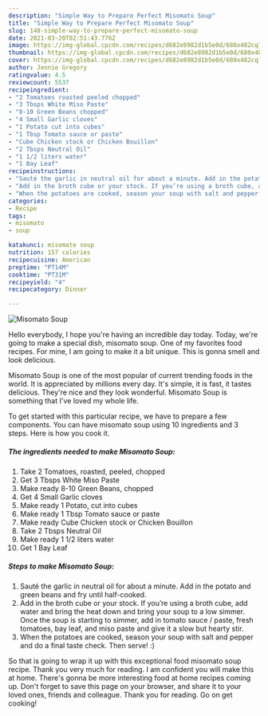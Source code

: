 ```yaml
---
description: "Simple Way to Prepare Perfect Misomato Soup"
title: "Simple Way to Prepare Perfect Misomato Soup"
slug: 148-simple-way-to-prepare-perfect-misomato-soup
date: 2021-03-20T02:51:43.776Z
image: https://img-global.cpcdn.com/recipes/d682e8982d1b5e0d/680x482cq70/misomato-soup-recipe-main-photo.jpg
thumbnail: https://img-global.cpcdn.com/recipes/d682e8982d1b5e0d/680x482cq70/misomato-soup-recipe-main-photo.jpg
cover: https://img-global.cpcdn.com/recipes/d682e8982d1b5e0d/680x482cq70/misomato-soup-recipe-main-photo.jpg
author: Jennie Gregory
ratingvalue: 4.5
reviewcount: 5537
recipeingredient:
- "2 Tomatoes roasted peeled chopped"
- "3 Tbsps White Miso Paste"
- "8-10 Green Beans chopped"
- "4 Small Garlic cloves"
- "1 Potato cut into cubes"
- "1 Tbsp Tomato sauce or paste"
- "Cube Chicken stock or Chicken Bouillon"
- "2 Tbsps Neutral Oil"
- "1 1/2 liters water"
- "1 Bay Leaf"
recipeinstructions:
- "Sauté the garlic in neutral oil for about a minute. Add in the potato and green beans and fry until half-cooked."
- "Add in the broth cube or your stock. If you’re using a broth cube, add water and bring the heat down and bring your soup to a low simmer. Once the soup is starting to simmer, add in tomato sauce / paste, fresh tomatoes, bay leaf, and miso paste and give it a slow but hearty stir."
- "When the potatoes are cooked, season your soup with salt and pepper and do a final taste check. Then serve! :)"
categories:
- Recipe
tags:
- misomato
- soup

katakunci: misomato soup 
nutrition: 157 calories
recipecuisine: American
preptime: "PT14M"
cooktime: "PT31M"
recipeyield: "4"
recipecategory: Dinner

---
```



![Misomato Soup](https://img-global.cpcdn.com/recipes/d682e8982d1b5e0d/680x482cq70/misomato-soup-recipe-main-photo.jpg)

Hello everybody, I hope you're having an incredible day today. Today, we're going to make a special dish, misomato soup. One of my favorites food recipes. For mine, I am going to make it a bit unique. This is gonna smell and look delicious.



Misomato Soup is one of the most popular of current trending foods in the world. It is appreciated by millions every day. It's simple, it is fast, it tastes delicious. They're nice and they look wonderful. Misomato Soup is something that I've loved my whole life.


To get started with this particular recipe, we have to prepare a few components. You can have misomato soup using 10 ingredients and 3 steps. Here is how you cook it.

<!--inarticleads1-->

##### The ingredients needed to make Misomato Soup:

1. Take 2 Tomatoes, roasted, peeled, chopped
1. Get 3 Tbsps White Miso Paste
1. Make ready 8-10 Green Beans, chopped
1. Get 4 Small Garlic cloves
1. Make ready 1 Potato, cut into cubes
1. Make ready 1 Tbsp Tomato sauce or paste
1. Make ready Cube Chicken stock or Chicken Bouillon
1. Take 2 Tbsps Neutral Oil
1. Make ready 1 1/2 liters water
1. Get 1 Bay Leaf




<!--inarticleads2-->

##### Steps to make Misomato Soup:

1. Sauté the garlic in neutral oil for about a minute. Add in the potato and green beans and fry until half-cooked.
1. Add in the broth cube or your stock. If you’re using a broth cube, add water and bring the heat down and bring your soup to a low simmer. Once the soup is starting to simmer, add in tomato sauce / paste, fresh tomatoes, bay leaf, and miso paste and give it a slow but hearty stir.
1. When the potatoes are cooked, season your soup with salt and pepper and do a final taste check. Then serve! :)




So that is going to wrap it up with this exceptional food misomato soup recipe. Thank you very much for reading. I am confident you will make this at home. There's gonna be more interesting food at home recipes coming up. Don't forget to save this page on your browser, and share it to your loved ones, friends and colleague. Thank you for reading. Go on get cooking!
